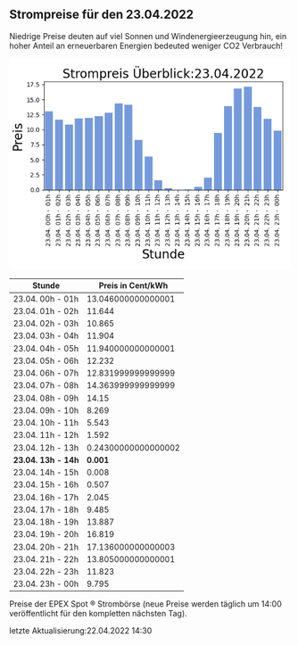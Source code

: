
## Strompreise für den 23.04.2022

Niedrige Preise deuten auf viel Sonnen und Windenergieerzeugung hin, ein hoher Anteil an erneuerbaren Energien bedeuted weniger CO2 Verbrauch!

![Strompreis übersicht](imgs/strompreis_uebersicht.png)

| Stunde | Preis in Cent/kWh |
|---|---|
| 23.04. 00h -  01h | 13.046000000000001 | 
| 23.04. 01h -  02h | 11.644 | 
| 23.04. 02h -  03h | 10.865 | 
| 23.04. 03h -  04h | 11.904 | 
| 23.04. 04h -  05h | 11.940000000000001 | 
| 23.04. 05h -  06h | 12.232 | 
| 23.04. 06h -  07h | 12.831999999999999 | 
| 23.04. 07h -  08h | 14.363999999999999 | 
| 23.04. 08h -  09h | 14.15 | 
| 23.04. 09h -  10h | 8.269 | 
| 23.04. 10h -  11h | 5.543 | 
| 23.04. 11h -  12h | 1.592 | 
| 23.04. 12h -  13h | 0.24300000000000002 | 
| **23.04. 13h -  14h** | **0.001** | 
| 23.04. 14h -  15h | 0.008 | 
| 23.04. 15h -  16h | 0.507 | 
| 23.04. 16h -  17h | 2.045 | 
| 23.04. 17h -  18h | 9.485 | 
| 23.04. 18h -  19h | 13.887 | 
| 23.04. 19h -  20h | 16.819 | 
| 23.04. 20h -  21h | 17.136000000000003 | 
| 23.04. 21h -  22h | 13.805000000000001 | 
| 23.04. 22h -  23h | 11.823 | 
| 23.04. 23h -  00h | 9.795 | 

Preise der EPEX Spot ® Strombörse (neue Preise werden täglich um 14:00 veröffentlicht für den kompletten nächsten Tag).

letzte Aktualisierung:22.04.2022 14:30